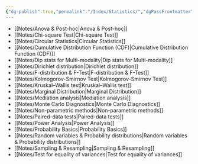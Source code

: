 ```yaml
---
{"dg-publish":true,"permalink":"/Index/Statistics/","dgPassFrontmatter":true,"noteIcon":""}
---
```


- [[Notes/Anova & Post-hoc\|Anova & Post-hoc]]
- [[Notes/Chi-square Test\|Chi-square Test]]
- [[Notes/Circular Statistics\|Circular Statistics]]
- [[Notes/Cumulative Distribution Function (CDF)\|Cumulative Distribution Function (CDF)]]
- [[Notes/Dip stats for Multi-modality\|Dip stats for Multi-modality]]
- [[Notes/Dirichlet distribution\|Dirichlet distribution]]
- [[Notes/F-distribution & F-Test\|F-distribution & F-Test]]
- [[Notes/Kolmogorov-Smirnov Test\|Kolmogorov-Smirnov Test]]
- [[Notes/Kruskal–Wallis test\|Kruskal–Wallis test]]
- [[Notes/Marginal Distribution\|Marginal Distribution]]
- [[Notes/Mediation analysis\|Mediation analysis]]
- [[Notes/Monte Carlo Diagnostics\|Monte Carlo Diagnostics]]
- [[Notes/Non-parametric methods\|Non-parametric methods]]
- [[Notes/Paired-data tests\|Paired-data tests]]
- [[Notes/Power Analysis\|Power Analysis]]
- [[Notes/Probability Basics\|Probability Basics]]
- [[Notes/Random variables & Probability distributions\|Random variables & Probability distributions]]
- [[Notes/Sampling & Resampling\|Sampling & Resampling]]
- [[Notes/Test for equality of variances\|Test for equality of variances]]
